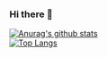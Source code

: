 ### Hi there 👋

[![Anurag's github stats](https://github-readme-stats.vercel.app/api?username=larrygld&show_icons=true&theme=dark)](https://github.com/anuraghazra/github-readme-stats)<br>
[![Top Langs](https://github-readme-stats.vercel.app/api/top-langs/?username=larrygld)](https://github.com/anuraghazra/github-readme-stats)
